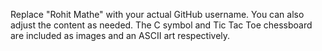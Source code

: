 
Replace "Rohit Mathe" with your actual GitHub username. You can also adjust the content as needed. The C symbol and Tic Tac Toe chessboard are included as images and an ASCII art respectively.
